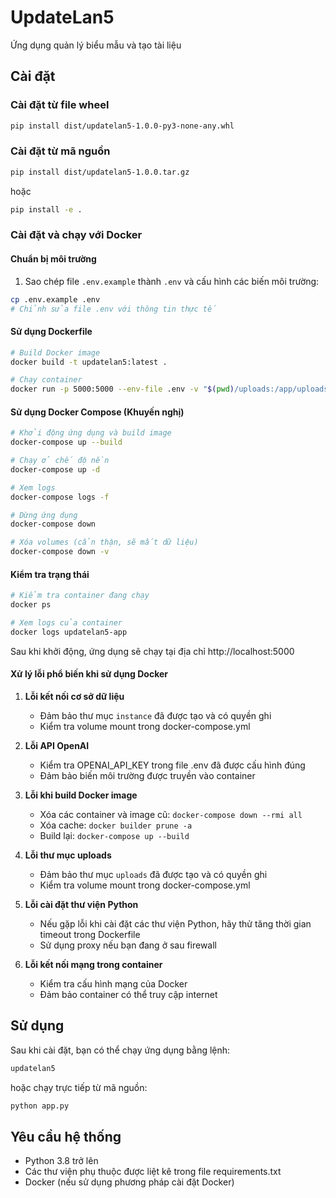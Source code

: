 # UpdateLan5

Ứng dụng quản lý biểu mẫu và tạo tài liệu

## Cài đặt

### Cài đặt từ file wheel

```bash
pip install dist/updatelan5-1.0.0-py3-none-any.whl
```

### Cài đặt từ mã nguồn

```bash
pip install dist/updatelan5-1.0.0.tar.gz
```

hoặc

```bash
pip install -e .
```

### Cài đặt và chạy với Docker

#### Chuẩn bị môi trường

1. Sao chép file `.env.example` thành `.env` và cấu hình các biến môi trường:

```bash
cp .env.example .env
# Chỉnh sửa file .env với thông tin thực tế
```

#### Sử dụng Dockerfile

```bash
# Build Docker image
docker build -t updatelan5:latest .

# Chạy container
docker run -p 5000:5000 --env-file .env -v "$(pwd)/uploads:/app/uploads" -v "$(pwd)/instance:/app/instance" --name updatelan5-app updatelan5:latest
```

#### Sử dụng Docker Compose (Khuyến nghị)

```bash
# Khởi động ứng dụng và build image
docker-compose up --build

# Chạy ở chế độ nền
docker-compose up -d

# Xem logs
docker-compose logs -f

# Dừng ứng dụng
docker-compose down

# Xóa volumes (cẩn thận, sẽ mất dữ liệu)
docker-compose down -v
```

#### Kiểm tra trạng thái

```bash
# Kiểm tra container đang chạy
docker ps

# Xem logs của container
docker logs updatelan5-app
```

Sau khi khởi động, ứng dụng sẽ chạy tại địa chỉ http://localhost:5000

#### Xử lý lỗi phổ biến khi sử dụng Docker

1. **Lỗi kết nối cơ sở dữ liệu**
   - Đảm bảo thư mục `instance` đã được tạo và có quyền ghi
   - Kiểm tra volume mount trong docker-compose.yml

2. **Lỗi API OpenAI**
   - Kiểm tra OPENAI_API_KEY trong file .env đã được cấu hình đúng
   - Đảm bảo biến môi trường được truyền vào container

3. **Lỗi khi build Docker image**
   - Xóa các container và image cũ: `docker-compose down --rmi all`
   - Xóa cache: `docker builder prune -a`
   - Build lại: `docker-compose up --build`

4. **Lỗi thư mục uploads**
   - Đảm bảo thư mục `uploads` đã được tạo và có quyền ghi
   - Kiểm tra volume mount trong docker-compose.yml

5. **Lỗi cài đặt thư viện Python**
   - Nếu gặp lỗi khi cài đặt các thư viện Python, hãy thử tăng thời gian timeout trong Dockerfile
   - Sử dụng proxy nếu bạn đang ở sau firewall

6. **Lỗi kết nối mạng trong container**
   - Kiểm tra cấu hình mạng của Docker
   - Đảm bảo container có thể truy cập internet

## Sử dụng

Sau khi cài đặt, bạn có thể chạy ứng dụng bằng lệnh:

```bash
updatelan5
```

hoặc chạy trực tiếp từ mã nguồn:

```bash
python app.py
```

## Yêu cầu hệ thống

- Python 3.8 trở lên
- Các thư viện phụ thuộc được liệt kê trong file requirements.txt
- Docker (nếu sử dụng phương pháp cài đặt Docker)